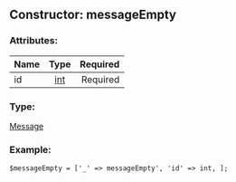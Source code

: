 ## Constructor: messageEmpty  

### Attributes:

| Name     |    Type       | Required |
|----------|:-------------:|---------:|
|id|[int](../types/int.md) | Required|
### Type: 

[Message](../types/Message.md)
### Example:

```
$messageEmpty = ['_' => messageEmpty', 'id' => int, ];
```